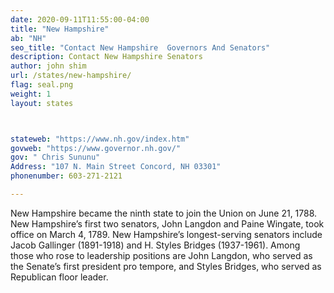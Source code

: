 ```yaml
---
date: 2020-09-11T11:55:00-04:00
title: "New Hampshire"
ab: "NH"
seo_title: "Contact New Hampshire  Governors And Senators"
description: Contact New Hampshire Senators
author: john shim
url: /states/new-hampshire/
flag: seal.png
weight: 1
layout: states



stateweb: "https://www.nh.gov/index.htm"
govweb: "https://www.governor.nh.gov/"
gov: " Chris Sununu"
Address: "107 N. Main Street Concord, NH 03301"
phonenumber: 603-271-2121

---
```


New Hampshire became the ninth state to join the Union on June 21, 1788. New Hampshire’s first two senators, John Langdon and Paine Wingate, took office on March 4, 1789. New Hampshire’s longest-serving senators include Jacob Gallinger (1891-1918) and H. Styles Bridges (1937-1961). Among those who rose to leadership positions are John Langdon, who served as the Senate’s first president pro tempore, and Styles Bridges, who served as Republican floor leader.